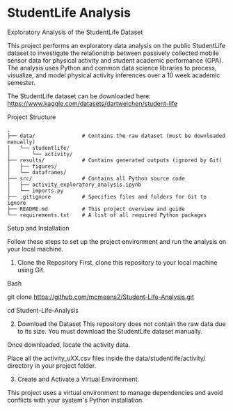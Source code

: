 # StudentLife Analysis

Exploratory Analysis of the StudentLife Dataset

This project performs an exploratory data analysis on the public StudentLife dataset to investigate the relationship between passively collected mobile sensor data for physical activity and student academic performance (GPA). The analysis uses Python and common data science libraries to process, visualize, and model physical activity inferences over a 10 week academic semester.

The StudentLife dataset can be downloaded here: https://www.kaggle.com/datasets/dartweichen/student-life

Project Structure
```
.
├── data/               # Contains the raw dataset (must be downloaded manually)
│   └── studentlife/
│       └── activity/
├── results/            # Contains generated outputs (ignored by Git)
│   ├── figures/
│   └── dataframes/
├── src/                # Contains all Python source code
│   ├── activity_exploratory_analysis.ipynb
│   └── imports.py
├── .gitignore          # Specifies files and folders for Git to ignore
├── README.md           # This project overview and guide
└── requirements.txt    # A list of all required Python packages
```

Setup and Installation

Follow these steps to set up the project environment and run the analysis on your local machine.

1. Clone the Repository
First, clone this repository to your local machine using Git.

Bash

git clone https://github.com/mcmeans2/Student-Life-Analysis.git

cd Student-Life-Analysis

2. Download the Dataset
This repository does not contain the raw data due to its size. You must download the StudentLife dataset manually.

Once downloaded, locate the activity data.

Place all the activity_uXX.csv files inside the data/studentlife/activity/ directory in your project folder.

3. Create and Activate a Virtual Environment.

This project uses a virtual environment to manage dependencies and avoid conflicts with your system's Python installation.
